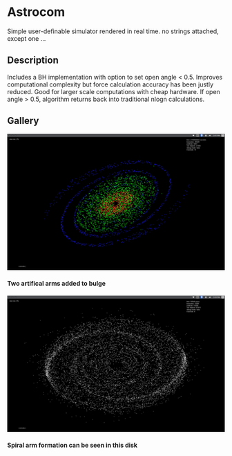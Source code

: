# Astrocom
Simple user-definable simulator rendered in real time. no strings attached, except one ...

## Description
Includes a BH implementation with option to set open angle < 0.5. Improves computational complexity but force calculation accuracy has been justly reduced. Good for larger scale computations with cheap hardware. If open angle > 0.5, algorithm returns back into traditional nlogn calculations.

## Gallery
![alt text](https://github.com/alexshi0000/Astrocom/blob/master/github_nbody_pic%231.png "artifical spiral arms")
#### Two artifical arms added to bulge
####
![alt text](https://github.com/alexshi0000/Astrocom/blob/master/github_nbody_pic%232.png "15000 particle galaxy")
#### Spiral arm formation can be seen in this disk
